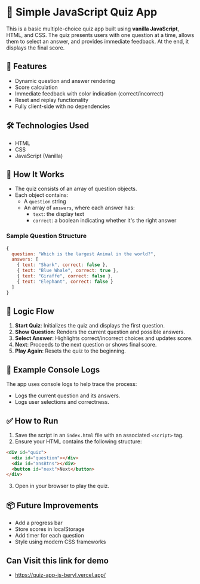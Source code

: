 

# 🧠 Simple JavaScript Quiz App

This is a basic multiple-choice quiz app built using **vanilla JavaScript**, HTML, and CSS. The quiz presents users with one question at a time, allows them to select an answer, and provides immediate feedback. At the end, it displays the final score.

## 🧩 Features

- Dynamic question and answer rendering
- Score calculation
- Immediate feedback with color indication (correct/incorrect)
- Reset and replay functionality
- Fully client-side with no dependencies

## 🛠️ Technologies Used

- HTML
- CSS
- JavaScript (Vanilla)

## 🚀 How It Works

- The quiz consists of an array of question objects.
- Each object contains:
  - A `question` string
  - An array of `answers`, where each answer has:
    - `text`: the display text
    - `correct`: a boolean indicating whether it's the right answer

### Sample Question Structure

```javascript
{
  question: "Which is the largest Animal in the world?",
  answers: [
    { text: "Shark", correct: false },
    { text: "Blue Whale", correct: true },
    { text: "Giraffe", correct: false },
    { text: "Elephant", correct: false }
  ]
}
```

## 🧠 Logic Flow

1. **Start Quiz**: Initializes the quiz and displays the first question.
2. **Show Question**: Renders the current question and possible answers.
3. **Select Answer**: Highlights correct/incorrect choices and updates score.
4. **Next**: Proceeds to the next question or shows final score.
5. **Play Again**: Resets the quiz to the beginning.

## 🧪 Example Console Logs

The app uses console logs to help trace the process:
- Logs the current question and its answers.
- Logs user selections and correctness.

## ✅ How to Run

1. Save the script in an `index.html` file with an associated `<script>` tag.
2. Ensure your HTML contains the following structure:
```html
<div id="quiz">
  <div id="question"></div>
  <div id="ansBtns"></div>
  <button id="next">Next</button>
</div>
```
3. Open in your browser to play the quiz.

## 📦 Future Improvements

- Add a progress bar
- Store scores in localStorage
- Add timer for each question
- Style using modern CSS frameworks

## Can Visit this link for demo

- https://quiz-app-js-beryl.vercel.app/

